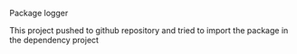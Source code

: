 Package logger

This project pushed to github repository and tried to import the package in the dependency project